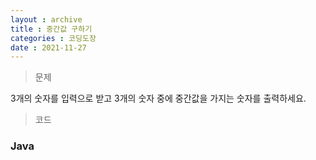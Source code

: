 ```yaml
---
layout : archive
title : 중간값 구하기
categories : 코딩도장
date : 2021-11-27
---
```

> 문제 <br>

3개의 숫자를 입력으로 받고 3개의 숫자 중에 중간값을 가지는 숫자를 출력하세요.

> 코드
### Java

<script src="https://gist.github.com/kwontaehoon/4143a3e9c5c51ee3c9051d1754836205.js"></script>
